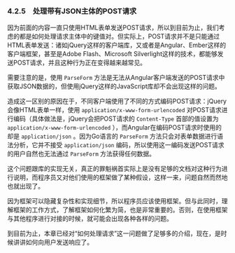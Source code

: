 ### 4.2.5　处理带有JSON主体的POST请求

因为前面的内容一直只使用HTML表单发送POST请求，所以到目前为止，我们考虑的都是如何处理请求主体中的键值对。但实际上，POST请求并不是只能通过HTML表单发送：诸如jQuery这样的客户端库，又或者是Angular、Ember这样的客户端框架，甚至是Adobe Flash、Microsoft Silverlight这样的技术，都能够发送POST请求，并且这种行为正在变得越来越常见。

需要注意的是，使用 `ParseForm` 方法是无法从Angular客户端发送的POST请求中获取JSON数据的，但使用jQuery这样的JavaScript库却不会出现这样的问题。

造成这一区别的原因在于，不同客户端使用了不同的方式编码POST请求：jQuery会像HTML表单一样，使用 `application/x-www-form-urlencoded` 对POST请求进行编码（具体做法是，jQuery会把POST请求的 `Content-Type` 首部的值设置为 `application/x-www-form-urlencoded` ），而Angular在编码POST请求时使用的却是 `application/json` 。因为Go语言的 `ParseForm` 方法只会对表单数据进行语法分析，它并不接受 `application/json` 编码，所以使用这一编码发送POST请求的用户自然也无法通过 `ParseForm` 方法获得任何数据。

这个问题跟库的实现无关，真正的罪魁祸首实际上是没有足够的文档对这种行为进行说明，而程序员又对他们使用的框架做了某种假设，这样一来，问题自然而然地也就出现了。

因为框架可以隐藏复杂性和实现细节，所以程序员应该使用框架。但与此同时，理解框架的工作方式，了解框架如何化繁为简，也是非常重要的。否则，在使用框架与其他程序进行对接的时候，就可能会出现各种各样的问题。

到目前为止，本章已经对“如何处理请求”这一问题做了足够多的介绍，现在，是时候讲讲如何向用户发送响应了。

